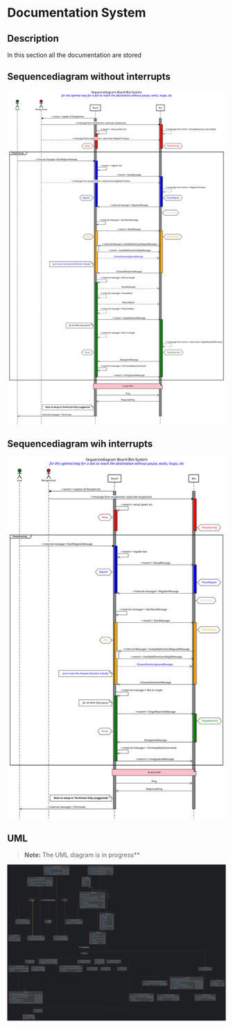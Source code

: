 # Documentation System

## Description

In this section all the documentation are stored

## Sequencediagram without interrupts

![Sequencediagram](../img/Sequencediagram_without.svg)

## Sequencediagram wih interrupts

![Sequencediagram](../img/Sequencediagram_with.svg)

## UML

> **Note:** The UML diagram is in progress**

![Classdiagram](../img/classdiagram_V1.png)